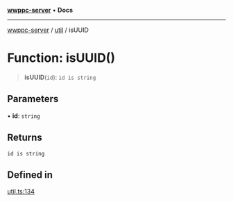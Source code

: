[**wwppc-server**](../../README.md) • **Docs**

***

[wwppc-server](../../modules.md) / [util](../README.md) / isUUID

# Function: isUUID()

> **isUUID**(`id`): `id is string`

## Parameters

• **id**: `string`

## Returns

`id is string`

## Defined in

[util.ts:134](https://github.com/WWPPC/WWPPC-server/blob/64a61903b5a0f4aa306afe641a1ba5b173736b1a/src/util.ts#L134)
